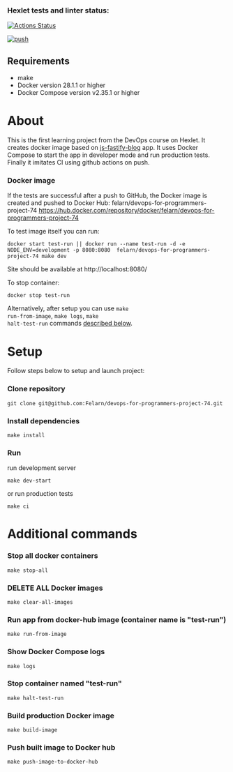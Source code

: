 ### Hexlet tests and linter status:

[![Actions Status](https://github.com/Felarn/devops-for-programmers-project-74/actions/workflows/hexlet-check.yml/badge.svg)](https://github.com/Felarn/devops-for-programmers-project-74/actions)

[![push](https://github.com/Felarn/devops-for-programmers-project-74/actions/workflows/push.yml/badge.svg)](https://github.com/Felarn/devops-for-programmers-project-74/actions/workflows/push.yml)

## Requirements

- make
- Docker version 28.1.1 or higher
- Docker Compose version v2.35.1 or higher

# About

This is the first learning project from the DevOps course on Hexlet. It creates docker image based on [js-fastify-blog](https://github.com/hexlet-components/js-fastify-blog) app. It uses Docker Compose to start the app in developer mode and run production tests. Finally it imitates CI using github actions on push.

### Docker image

If the tests are successful after a push to GitHub, the Docker image is created and pushed to Docker Hub:
felarn/devops-for-programmers-project-74
https://hub.docker.com/repository/docker/felarn/devops-for-programmers-project-74

To test image itself you can run:

```
docker start test-run || docker run --name test-run -d -e NODE_ENV=development -p 8080:8080  felarn/devops-for-programmers-project-74 make dev
```

Site should be available at http://localhost:8080/

To stop container:

```
docker stop test-run
```

Alternatively, after setup you can use <code>make run-from-image</code>, <code>make logs</code>, <code>make halt-test-run</code> commands [described below](#Additional-commands).

# Setup

Follow steps below to setup and launch project:

### Clone repository

```
git clone git@github.com:Felarn/devops-for-programmers-project-74.git
```

### Install dependencies

```
make install
```

### Run

run development server

```
make dev-start
```

or run production tests

```
make ci
```

# Additional commands

### Stop all docker containers

```
make stop-all
```

### DELETE ALL Docker images

```
make clear-all-images
```

### Run app from docker-hub image (container name is "test-run")

```
make run-from-image
```

### Show Docker Compose logs

```
make logs
```

### Stop container named "test-run"

```
make halt-test-run
```

### Build production Docker image

```
make build-image
```

### Push built image to Docker hub

```
make push-image-to-docker-hub
```
